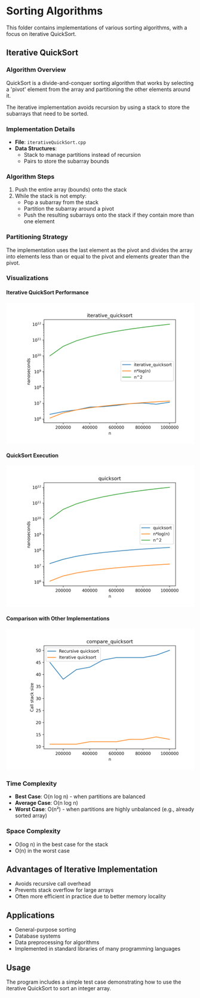 # Sorting Algorithms

This folder contains implementations of various sorting algorithms, with a focus on iterative QuickSort.

## Iterative QuickSort

### Algorithm Overview
QuickSort is a divide-and-conquer sorting algorithm that works by selecting a 'pivot' element from the array and partitioning the other elements around it.

The iterative implementation avoids recursion by using a stack to store the subarrays that need to be sorted.

### Implementation Details
- **File**: `iterativeQuickSort.cpp`
- **Data Structures**:
  - Stack to manage partitions instead of recursion
  - Pairs to store the subarray bounds

### Algorithm Steps
1. Push the entire array (bounds) onto the stack
2. While the stack is not empty:
   - Pop a subarray from the stack
   - Partition the subarray around a pivot
   - Push the resulting subarrays onto the stack if they contain more than one element

### Partitioning Strategy
The implementation uses the last element as the pivot and divides the array into elements less than or equal to the pivot and elements greater than the pivot.

### Visualizations

#### Iterative QuickSort Performance
![Iterative QuickSort Performance](../plot/iterative_quicksort.png)

#### QuickSort Execution
![QuickSort Execution](../plot/quicksort.png)

#### Comparison with Other Implementations
![QuickSort Comparison](../plot/compare_quicksort.png)

### Time Complexity
- **Best Case**: O(n log n) - when partitions are balanced
- **Average Case**: O(n log n)
- **Worst Case**: O(n²) - when partitions are highly unbalanced (e.g., already sorted array)

### Space Complexity
- O(log n) in the best case for the stack
- O(n) in the worst case

## Advantages of Iterative Implementation
- Avoids recursive call overhead
- Prevents stack overflow for large arrays
- Often more efficient in practice due to better memory locality

## Applications
- General-purpose sorting
- Database systems
- Data preprocessing for algorithms
- Implemented in standard libraries of many programming languages

## Usage
The program includes a simple test case demonstrating how to use the iterative QuickSort to sort an integer array. 